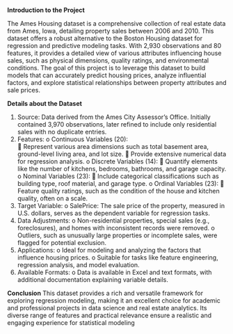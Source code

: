 **Introduction to the Project**

The Ames Housing dataset is a comprehensive collection of real estate data from Ames, Iowa, detailing property sales between 2006 and 2010. This dataset offers a robust alternative to the Boston Housing dataset for regression and predictive modeling tasks. With 2,930 observations and 80 features, it provides a detailed view of various attributes influencing house sales, such as physical dimensions, quality ratings, and environmental conditions. The goal of this project is to leverage this dataset to build models that can accurately predict housing prices, analyze influential factors, and explore statistical relationships between property attributes and sale prices.
 
**Details about the Dataset**
1.	Source:
Data derived from the Ames City Assessor’s Office. Initially contained 3,970 observations, later refined to include only residential sales with no duplicate entries.
2.	Features:
o	Continuous Variables (20): <br>
	Represent various area dimensions such as total basement area, ground-level living area, and lot size.
	Provide extensive numerical data for regression analysis.
o	Discrete Variables (14):
	Quantify elements like the number of kitchens, bedrooms, bathrooms, and garage capacity.
o	Nominal Variables (23):
	Include categorical classifications such as building type, roof material, and garage type.
o	Ordinal Variables (23):
	Feature quality ratings, such as the condition of the house and kitchen quality, often on a scale.
3.	Target Variable:
o	SalePrice: The sale price of the property, measured in U.S. dollars, serves as the dependent variable for regression tasks.
4.	Data Adjustments:
o	Non-residential properties, special sales (e.g., foreclosures), and homes with inconsistent records were removed.
o	Outliers, such as unusually large properties or incomplete sales, were flagged for potential exclusion.
5.	Applications:
o	Ideal for modeling and analyzing the factors that influence housing prices.
o	Suitable for tasks like feature engineering, regression analysis, and model evaluation.
6.	Available Formats:
o	Data is available in Excel and text formats, with additional documentation explaining variable details.
 
**Conclusion**
This dataset provides a rich and versatile framework for exploring regression modeling, making it an excellent choice for academic and professional projects in data science and real estate analytics. Its diverse range of features and practical relevance ensure a realistic and engaging experience for statistical modeling
